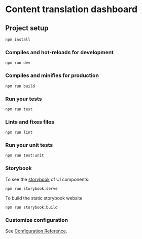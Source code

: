 # Content translation dashboard

## Project setup

```
npm install
```

### Compiles and hot-reloads for development

```
npm run dev
```

### Compiles and minifies for production

```
npm run build
```

### Run your tests

```
npm run test
```

### Lints and fixes files

```
npm run lint
```

### Run your unit tests

```
npm run test:unit
```

### Storybook

To see the [storybook](https://storybook.js.org/) of UI components:

```
npm run storybook:serve
```

To build the static storybook website

```
npm run storybook:build
```

### Customize configuration

See [Configuration Reference](https://cli.vuejs.org/config/).
